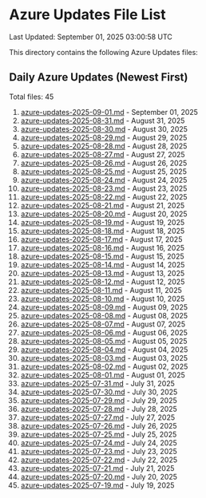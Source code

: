 # Azure Updates File List

Last Updated: September 01, 2025 03:00:58 UTC

This directory contains the following Azure Updates files:

## Daily Azure Updates (Newest First)

Total files: 45

1. [azure-updates-2025-09-01.md](./azure-updates-2025-09-01.md) - September 01, 2025
2. [azure-updates-2025-08-31.md](./azure-updates-2025-08-31.md) - August 31, 2025
3. [azure-updates-2025-08-30.md](./azure-updates-2025-08-30.md) - August 30, 2025
4. [azure-updates-2025-08-29.md](./azure-updates-2025-08-29.md) - August 29, 2025
5. [azure-updates-2025-08-28.md](./azure-updates-2025-08-28.md) - August 28, 2025
6. [azure-updates-2025-08-27.md](./azure-updates-2025-08-27.md) - August 27, 2025
7. [azure-updates-2025-08-26.md](./azure-updates-2025-08-26.md) - August 26, 2025
8. [azure-updates-2025-08-25.md](./azure-updates-2025-08-25.md) - August 25, 2025
9. [azure-updates-2025-08-24.md](./azure-updates-2025-08-24.md) - August 24, 2025
10. [azure-updates-2025-08-23.md](./azure-updates-2025-08-23.md) - August 23, 2025
11. [azure-updates-2025-08-22.md](./azure-updates-2025-08-22.md) - August 22, 2025
12. [azure-updates-2025-08-21.md](./azure-updates-2025-08-21.md) - August 21, 2025
13. [azure-updates-2025-08-20.md](./azure-updates-2025-08-20.md) - August 20, 2025
14. [azure-updates-2025-08-19.md](./azure-updates-2025-08-19.md) - August 19, 2025
15. [azure-updates-2025-08-18.md](./azure-updates-2025-08-18.md) - August 18, 2025
16. [azure-updates-2025-08-17.md](./azure-updates-2025-08-17.md) - August 17, 2025
17. [azure-updates-2025-08-16.md](./azure-updates-2025-08-16.md) - August 16, 2025
18. [azure-updates-2025-08-15.md](./azure-updates-2025-08-15.md) - August 15, 2025
19. [azure-updates-2025-08-14.md](./azure-updates-2025-08-14.md) - August 14, 2025
20. [azure-updates-2025-08-13.md](./azure-updates-2025-08-13.md) - August 13, 2025
21. [azure-updates-2025-08-12.md](./azure-updates-2025-08-12.md) - August 12, 2025
22. [azure-updates-2025-08-11.md](./azure-updates-2025-08-11.md) - August 11, 2025
23. [azure-updates-2025-08-10.md](./azure-updates-2025-08-10.md) - August 10, 2025
24. [azure-updates-2025-08-09.md](./azure-updates-2025-08-09.md) - August 09, 2025
25. [azure-updates-2025-08-08.md](./azure-updates-2025-08-08.md) - August 08, 2025
26. [azure-updates-2025-08-07.md](./azure-updates-2025-08-07.md) - August 07, 2025
27. [azure-updates-2025-08-06.md](./azure-updates-2025-08-06.md) - August 06, 2025
28. [azure-updates-2025-08-05.md](./azure-updates-2025-08-05.md) - August 05, 2025
29. [azure-updates-2025-08-04.md](./azure-updates-2025-08-04.md) - August 04, 2025
30. [azure-updates-2025-08-03.md](./azure-updates-2025-08-03.md) - August 03, 2025
31. [azure-updates-2025-08-02.md](./azure-updates-2025-08-02.md) - August 02, 2025
32. [azure-updates-2025-08-01.md](./azure-updates-2025-08-01.md) - August 01, 2025
33. [azure-updates-2025-07-31.md](./azure-updates-2025-07-31.md) - July 31, 2025
34. [azure-updates-2025-07-30.md](./azure-updates-2025-07-30.md) - July 30, 2025
35. [azure-updates-2025-07-29.md](./azure-updates-2025-07-29.md) - July 29, 2025
36. [azure-updates-2025-07-28.md](./azure-updates-2025-07-28.md) - July 28, 2025
37. [azure-updates-2025-07-27.md](./azure-updates-2025-07-27.md) - July 27, 2025
38. [azure-updates-2025-07-26.md](./azure-updates-2025-07-26.md) - July 26, 2025
39. [azure-updates-2025-07-25.md](./azure-updates-2025-07-25.md) - July 25, 2025
40. [azure-updates-2025-07-24.md](./azure-updates-2025-07-24.md) - July 24, 2025
41. [azure-updates-2025-07-23.md](./azure-updates-2025-07-23.md) - July 23, 2025
42. [azure-updates-2025-07-22.md](./azure-updates-2025-07-22.md) - July 22, 2025
43. [azure-updates-2025-07-21.md](./azure-updates-2025-07-21.md) - July 21, 2025
44. [azure-updates-2025-07-20.md](./azure-updates-2025-07-20.md) - July 20, 2025
45. [azure-updates-2025-07-19.md](./azure-updates-2025-07-19.md) - July 19, 2025
